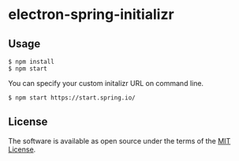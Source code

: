 # electron-spring-initializr

## Usage

    $ npm install
    $ npm start

You can specify your custom initalizr URL on command line.

    $ npm start https://start.spring.io/

## License

The software is available as open source under the terms of the [MIT License](http://opensource.org/licenses/MIT).
